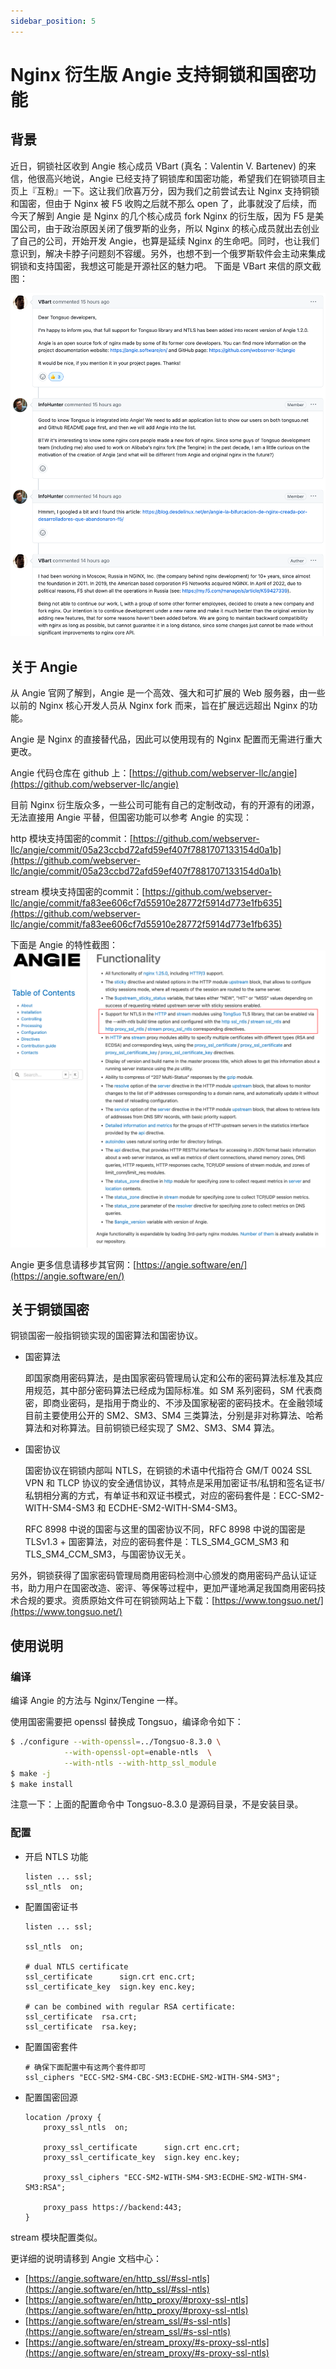 ```yaml
---
sidebar_position: 5
---
```


# Nginx 衍生版 Angie 支持铜锁和国密功能

## 背景

近日，铜锁社区收到 Angie 核心成员 VBart (真名：Valentin V. Bartenev) 的来信，他很高兴地说，Angie 已经支持了铜锁库和国密功能，希望我们在铜锁项目主页上『互粉』一下。这让我们欣喜万分，因为我们之前尝试去让 Nginx 支持铜锁和国密，但由于 Nginx 被 F5 收购之后就不那么 open 了，此事就没了后续，而今天了解到 Angie 是 Nginx 的几个核心成员 fork Nginx 的衍生版，因为 F5 是美国公司，由于政治原因关闭了俄罗斯的业务，所以 Nginx 的核心成员就出去创业了自己的公司，开始开发 Angie，也算是延续 Nginx 的生命吧。同时，也让我们意识到，解决卡脖子问题刻不容缓。另外，也想不到一个俄罗斯软件会主动来集成铜锁和支持国密，我想这可能是开源社区的魅力吧。
下面是 VBart 来信的原文截图：

![image.png](img/angie.png)

## 关于 Angie

从 Angie 官网了解到，Angie 是一个高效、强大和可扩展的 Web 服务器，由一些以前的 Nginx 核心开发人员从 Nginx fork 而来，旨在扩展远远超出 Nginx 的功能。

Angie 是 Nginx 的直接替代品，因此可以使用现有的 Nginx 配置而无需进行重大更改。

Angie 代码仓库在 github 上：[https://github.com/webserver-llc/angie](https://github.com/webserver-llc/angie)

目前 Nginx 衍生版众多，一些公司可能有自己的定制改动，有的开源有的闭源，无法直接用 Angie 平替，但国密功能可以参考 Angie 的实现：

http 模块支持国密的commit：[https://github.com/webserver-llc/angie/commit/05a23ccbd72afd59ef407f7881707133154d0a1b](https://github.com/webserver-llc/angie/commit/05a23ccbd72afd59ef407f7881707133154d0a1b)

stream 模块支持国密的commit：[https://github.com/webserver-llc/angie/commit/fa83ee606cf7d55910e28772f5914d773e1fb635](https://github.com/webserver-llc/angie/commit/fa83ee606cf7d55910e28772f5914d773e1fb635)

下面是 Angie 的特性截图：
![image.png](img/angie2.png)

Angie 更多信息请移步其官网：[https://angie.software/en/](https://angie.software/en/)

## 关于铜锁国密

铜锁国密一般指铜锁实现的国密算法和国密协议。

- 国密算法

    即国家商用密码算法，是由国家密码管理局认定和公布的密码算法标准及其应用规范，其中部分密码算法已经成为国际标准。如 SM 系列密码，SM 代表商密，即商业密码，是指用于商业的、不涉及国家秘密的密码技术。在金融领域目前主要使用公开的 SM2、SM3、SM4 三类算法，分别是非对称算法、哈希算法和对称算法。目前铜锁已经实现了 SM2、SM3、SM4 算法。

- 国密协议

    国密协议在铜锁内部叫 NTLS，在铜锁的术语中代指符合 GM/T 0024 SSL VPN 和 TLCP 协议的安全通信协议，其特点是采用加密证书/私钥和签名证书/私钥相分离的方式，有单证书和双证书模式，对应的密码套件是：ECC-SM2-WITH-SM4-SM3 和 ECDHE-SM2-WITH-SM4-SM3。

    RFC 8998 中说的国密与这里的国密协议不同，RFC 8998 中说的国密是 TLSv1.3 + 国密算法，对应的密码套件是：TLS_SM4_GCM_SM3 和 TLS_SM4_CCM_SM3，与国密协议无关。

另外，铜锁获得了国家密码管理局商用密码检测中心颁发的商用密码产品认证证书，助力用户在国密改造、密评、等保等过程中，更加严谨地满足我国商用密码技术合规的要求。资质原始文件可在铜锁网站上下载：[https://www.tongsuo.net/](https://www.tongsuo.net/)

## 使用说明

### 编译

编译 Angie 的方法与 Nginx/Tengine 一样。

使用国密需要把 openssl 替换成 Tongsuo，编译命令如下：
```bash
$ ./configure --with-openssl=../Tongsuo-8.3.0 \
            --with-openssl-opt=enable-ntls  \
            --with-ntls --with-http_ssl_module 
$ make -j
$ make install
```
注意一下：上面的配置命令中 Tongsuo-8.3.0 是源码目录，不是安装目录。

### 配置

- 开启 NTLS 功能

    ```nginx
    listen ... ssl;
    ssl_ntls  on;
    ```

- 配置国密证书

    ```nginx
    listen ... ssl;

    ssl_ntls  on;

    # dual NTLS certificate
    ssl_certificate      sign.crt enc.crt;
    ssl_certificate_key  sign.key enc.key;

    # can be combined with regular RSA certificate:
    ssl_certificate  rsa.crt;
    ssl_certificate  rsa.key;
    ```

- 配置国密套件

    ```nginx
    # 确保下面配置中有这两个套件即可
    ssl_ciphers "ECC-SM2-SM4-CBC-SM3:ECDHE-SM2-WITH-SM4-SM3";
    ```

- 配置国密回源

    ```nginx
    location /proxy {
        proxy_ssl_ntls  on;

        proxy_ssl_certificate      sign.crt enc.crt;
        proxy_ssl_certificate_key  sign.key enc.key;

        proxy_ssl_ciphers "ECC-SM2-WITH-SM4-SM3:ECDHE-SM2-WITH-SM4-SM3:RSA";

        proxy_pass https://backend:443;
    }
    ```

stream 模块配置类似。

更详细的说明请移到 Angie 文档中心：
- [https://angie.software/en/http_ssl/#ssl-ntls](https://angie.software/en/http_ssl/#ssl-ntls)
- [https://angie.software/en/http_proxy/#proxy-ssl-ntls](https://angie.software/en/http_proxy/#proxy-ssl-ntls)
- [https://angie.software/en/stream_ssl/#s-ssl-ntls](https://angie.software/en/stream_ssl/#s-ssl-ntls)
- [https://angie.software/en/stream_proxy/#s-proxy-ssl-ntls](https://angie.software/en/stream_proxy/#s-proxy-ssl-ntls)
